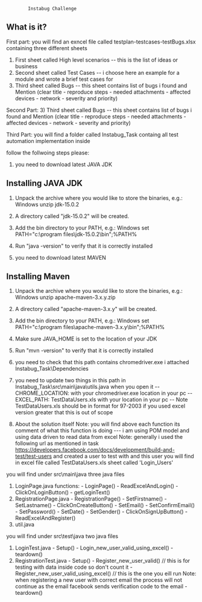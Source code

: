 			
			Instabug Challenge

  What is it?
  -----------
First part:
you will find an exncel file called testplan-testcases-testBugs.xlsx containing three different sheets
   1) First sheet called High level scenarios
     -- this is the list of ideas or business 
   2) Second sheet called Test Cases
     -- i choose here an example for a module and wrote a brief test cases for 
   3) Third sheet called Bugs
     -- this sheet contains list of bugs i found and Mention (clear title - reproduce steps - needed attachments - affected devices - network - severity and priority) 


Second Part:
3) Third sheet called Bugs
     -- this sheet contains list of bugs i found and Mention (clear title - reproduce steps - needed attachments - affected devices - network - severity and priority) 
     
Third Part:
you will find a folder called Instabug_Task containg all test automation implementation inside

follow the follwoing steps please:

1) you need to download latest JAVA JDK 
 
 Installing JAVA JDK 
  ----------------

  1) Unpack the archive where you would like to store the binaries, e.g.:
    Windows
      unzip jdk-15.0.2

  2) A directory called "jdk-15.0.2" will be created.

  3) Add the bin directory to your PATH, e.g.:
    Windows
      set PATH="c:\program files\jdk-15.0.2\bin";%PATH%

  4) Run "java -version" to verify that it is correctly installed 

2) you need to download latest MAVEN

 Installing Maven
  ----------------

  1) Unpack the archive where you would like to store the binaries, e.g.:
    Windows
      unzip apache-maven-3.x.y.zip

  2) A directory called "apache-maven-3.x.y" will be created.

  3) Add the bin directory to your PATH, e.g.:
    Windows
      set PATH="c:\program files\apache-maven-3.x.y\bin";%PATH%

  4) Make sure JAVA_HOME is set to the location of your JDK

  5) Run "mvn -version" to verify that it is correctly installed 

3) you need to check that this path contains chromedriver.exe i attached Instabug_Task\Dependencies 
4) you need to update two things in this path in Instabug_Task\src\main\java\utils.java when you open it
    -- CHROME_LOCATION: with your chromedriver.exe location in your pc
    -- EXCEL_PATH: TestDataUsers.xls with your location in your pc
    -- Note TestDataUsers.xls should be in format for 97-2003 if you used excel version greater that this is out of scope
    
5) About the solution itself
Note: you will find above each function its comment of what this function is doing
--- i am using POM model and using data driven to read data from excel
Note: generally i used the following url as mentioned in task https://developers.facebook.com/docs/development/build-and-test/test-users and created a user to test with and this user you will find in excel file called TestDataUsers.xls sheet called 'Login_Users' 

you will find under src\main\java three java files 
 1) LoginPage.java
     functions: - LoginPage()
                - ReadExcelAndLogin()
		- ClickOnLoginButton()
		- getLoginText()
 2) RegistrationPage.java
      		- RegistrationPage()
		- SetFirstname()
		- SetLastname()
		- ClickOnCreateButton()
		- SetEmail()
		- SetConfirmEmail()
		- SetPassword()
		- SetDate()
		- SetGender()
		- ClickOnSignUpButton()
		- ReadExcelAndRegister()
 3) util.java
 
you will find under src\test\java two java files 
 1) LoginTest.java
 		- Setup()
		- Login_new_user_valid_using_excel()
		- teardown()
 2) RegistrationTest.java
 		- Setup()
		- Register_new_user_valid() // this is for testing with data inside code so don't count it
		- Register_new_user_valid_using_excel() // this is the one you eill run 
		Note: when registering a new user with correct email the process will not continue as the email facebook sends verification code to the email 
		- teardown()
